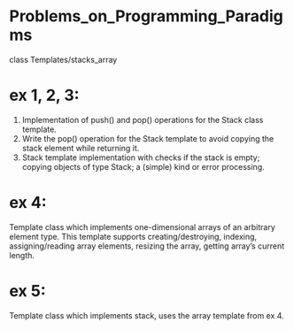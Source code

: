 # Problems_on_Programming_Paradigms
class Templates/stacks_array
# ex 1, 2, 3:
1. Implementation of push() and pop()
operations for the Stack class template.
2. Write the pop() operation for the Stack template
to avoid copying the stack element while returning it.
3.  Stack template implementation
with checks if the stack is empty; copying objects of type Stack; a (simple) kind or error processing.

# ex 4:
Template class which implements
one-dimensional arrays of an arbitrary element type.
This template supports creating/destroying, indexing, assigning/reading array elements, resizing the array, getting array’s current length.

# ex 5:
Template class which implements stack, uses the array template from
ex 4.
